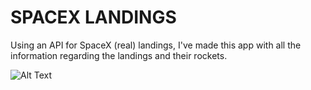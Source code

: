 # SPACEX LANDINGS
Using an API for SpaceX (real) landings, I've made this app with all the information regarding the landings and their rockets.

![Alt Text](https://roey-barda.netlify.app/images/spacex.jpg)
